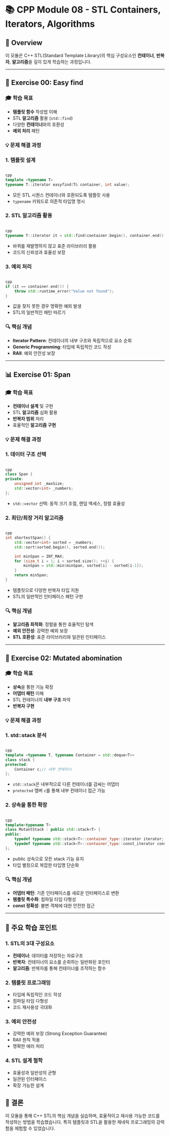 # 📚 CPP Module 08 - STL Containers, Iterators, Algorithms

## 🎯 Overview

이 모듈은 C++ STL(Standard Template Library)의 핵심 구성요소인 **컨테이너**, **반복자**, **알고리즘**을 깊이 있게 학습하는 과정입니다.

---

## 📝 Exercise 00: Easy find

### 🎓 학습 목표

- **템플릿 함수** 작성법 이해
- STL **알고리즘** 활용 (`std::find`)
- 다양한 **컨테이너**와의 호환성
- **예외 처리** 패턴

### 💡 문제 해결 과정

### 1. **템플릿 설계**

```cpp

cpp
template <typename T>
typename T::iterator easyfind(T& container, int value);

```

- 모든 STL 시퀀스 컨테이너와 호환되도록 템플릿 사용
- `typename` 키워드로 의존적 타입명 명시

### 2. **STL 알고리즘 활용**

```cpp

cpp
typename T::iterator it = std::find(container.begin(), container.end(), value);

```

- 바퀴를 재발명하지 않고 표준 라이브러리 활용
- 코드의 신뢰성과 효율성 보장

### 3. **예외 처리**

```cpp

cpp
if (it == container.end()) {
    throw std::runtime_error("Value not found");
}

```

- 값을 찾지 못한 경우 명확한 예외 발생
- STL의 일반적인 패턴 따르기

### 🔍 핵심 개념

- **Iterator Pattern**: 컨테이너의 내부 구조와 독립적으로 요소 순회
- **Generic Programming**: 타입에 독립적인 코드 작성
- **RAII**: 예외 안전성 보장

---

## 📊 Exercise 01: Span

### 🎓 학습 목표

- **컨테이너 설계** 및 구현
- STL **알고리즘** 심화 활용
- **반복자 범위** 처리
- 효율적인 **알고리즘 구현**

### 💡 문제 해결 과정

### 1. **데이터 구조 선택**

```cpp

cpp
class Span {
private:
    unsigned int _maxSize;
    std::vector<int> _numbers;
};

```

- `std::vector` 선택: 동적 크기 조절, 랜덤 액세스, 정렬 효율성

### 2. **최단/최장 거리 알고리즘**

```cpp

cpp
int shortestSpan() {
    std::vector<int> sorted = _numbers;
    std::sort(sorted.begin(), sorted.end());

    int minSpan = INT_MAX;
    for (size_t i = 1; i < sorted.size(); ++i) {
        minSpan = std::min(minSpan, sorted[i] - sorted[i-1]);
    }
    return minSpan;
}


```

- 템플릿으로 다양한 반복자 타입 지원
- STL의 일반적인 인터페이스 패턴 구현

### 🔍 핵심 개념

- **알고리즘 최적화**: 정렬을 통한 효율적인 탐색
- **예외 안전성**: 강력한 예외 보장
- **STL 호환성**: 표준 라이브러리와 일관된 인터페이스

---

## 🔄 Exercise 02: Mutated abomination

### 🎓 학습 목표

- **상속**을 통한 기능 확장
- **어댑터 패턴** 이해
- STL 컨테이너의 **내부 구조** 파악
- **반복자 구현**

### 💡 문제 해결 과정

### 1. **std::stack 분석**

```cpp

cpp
template <typename T, typename Container = std::deque<T>>
class stack {
protected:
    Container c;// 내부 컨테이너
};

```

- `std::stack`은 내부적으로 다른 컨테이너를 감싸는 어댑터
- `protected` 멤버 `c`를 통해 내부 컨테이너 접근 가능

### 2. **상속을 통한 확장**

```cpp

cpp
template<typename T>
class MutantStack : public std::stack<T> {
public:
    typedef typename std::stack<T>::container_type::iterator iterator;
    typedef typename std::stack<T>::container_type::const_iterator const_iterator;
};

```

- public 상속으로 모든 stack 기능 유지
- 타입 별칭으로 복잡한 타입명 단순화

### 🔍 핵심 개념

- **어댑터 패턴**: 기존 인터페이스를 새로운 인터페이스로 변환
- **템플릿 특수화**: 컴파일 타임 다형성
- **const 정확성**: 불변 객체에 대한 안전한 접근

---

## 🌟 주요 학습 포인트

### 1. **STL의 3대 구성요소**

- **컨테이너**: 데이터를 저장하는 자료구조
- **반복자**: 컨테이너의 요소를 순회하는 일반화된 포인터
- **알고리즘**: 반복자를 통해 컨테이너를 조작하는 함수

### 2. **템플릿 프로그래밍**

- 타입에 독립적인 코드 작성
- 컴파일 타임 다형성
- 코드 재사용성 극대화

### 3. **예외 안전성**

- 강력한 예외 보장 (Strong Exception Guarantee)
- RAII 원칙 적용
- 명확한 에러 처리

### 4. **STL 설계 철학**

- 효율성과 일반성의 균형
- 일관된 인터페이스
- 확장 가능한 설계

## 💪 결론

이 모듈을 통해 C++ STL의 핵심 개념을 실습하며, 효율적이고 재사용 가능한 코드를 작성하는 방법을 학습했습니다. 특히 템플릿과 STL을 활용한 제네릭 프로그래밍의 강력함을 체험할 수 있었습니다.
